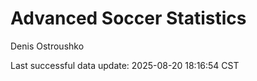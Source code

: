 # Advanced Soccer Statistics
Denis Ostroushko

<!-- gfm -->

Last successful data update: 2025-08-20 18:16:54 CST
